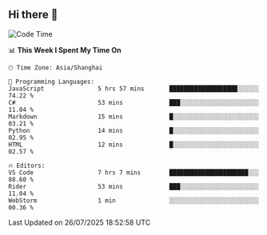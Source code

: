 ## Hi there 👋

<!--START_SECTION:waka-->
![Code Time](http://img.shields.io/badge/Code%20Time-16%20hrs%2017%20mins-blue)

📊 **This Week I Spent My Time On** 

```text
🕑︎ Time Zone: Asia/Shanghai

💬 Programming Languages: 
JavaScript               5 hrs 57 mins       ███████████████████░░░░░░   74.22 % 
C#                       53 mins             ███░░░░░░░░░░░░░░░░░░░░░░   11.04 % 
Markdown                 15 mins             █░░░░░░░░░░░░░░░░░░░░░░░░   03.21 % 
Python                   14 mins             █░░░░░░░░░░░░░░░░░░░░░░░░   02.95 % 
HTML                     12 mins             █░░░░░░░░░░░░░░░░░░░░░░░░   02.57 % 

🔥 Editors: 
VS Code                  7 hrs 7 mins        ██████████████████████░░░   88.60 % 
Rider                    53 mins             ███░░░░░░░░░░░░░░░░░░░░░░   11.04 % 
WebStorm                 1 min               ░░░░░░░░░░░░░░░░░░░░░░░░░   00.36 % 
```


 Last Updated on 26/07/2025 18:52:58 UTC
<!--END_SECTION:waka-->
